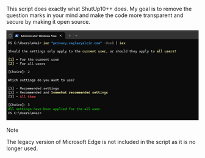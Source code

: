 This script does exactly what ShutUp10++ does. My goal is to remove the question marks in your mind and make the code more transparent and secure by making it open source.

![](https://raw.githubusercontent.com/caglaryalcin/caglaryalcin/main/lm.png)

> [!NOTE]  
> The legacy version of Microsoft Edge is not included in the script as it is no longer used.
